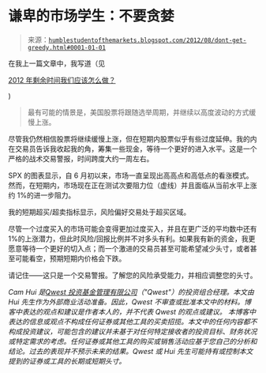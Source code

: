 <!--yml

category: 未分类

date: 2024-05-18 04:03:06

-->

# 谦卑的市场学生：不要贪婪

> 来源：[`humblestudentofthemarkets.blogspot.com/2012/08/dont-get-greedy.html#0001-01-01`](https://humblestudentofthemarkets.blogspot.com/2012/08/dont-get-greedy.html#0001-01-01)

在我上一篇文章中，我写道（见

[2012 年剩余时间我们应该怎么做？](http://humblestudentofthemarkets.blogspot.ca/2012/08/what-to-do-for-rest-of-2012.html)

)

> 最有可能的情景是，美国股票将跟随选举周期，并继续以高度波动的方式缓慢上涨。

尽管我仍然相信股票将继续缓慢上涨，但在短期内股票似乎有些过度延伸。我的内在交易员告诉我收起我的角，筹集一些现金，等待一个更好的进入水平。这是一个严格的战术交易警报，时间跨度大约一周左右。

SPX 的图表显示，自 6 月初以来，市场一直呈现出高高点和高低点的看涨模式。然而，在短期内，市场现在正在测试次要阻力位（虚线）并且面临从当前水平上涨约 1%的进一步阻力。

我的短期超买/超卖指标显示，风险偏好交易处于超买区域。

尽管一个过度买入的市场可能会变得更加过度买入，并且在更广泛的平均数中还有 1%的上涨潜力，但此时风险/回报比例并不对多头有利。如果我有新的资金，我更愿意等待一个更好的切入点；而一个激进的交易员甚至可能希望减少头寸，或者甚至可能看空，预期短期内价格会下跌。

请记住——这只是一个交易警报。了解您的风险承受能力，并相应调整您的头寸。

*Cam Hui 是[Qwest 投资基金管理有限公司](http://www.qwestfunds.com/)（"Qwest"）的投资组合经理。本文由 Hui 先生作为外部商业活动准备。因此，Qwest 不审查或批准本文中的材料。博客中表达的观点和建议是作者本人的，并不代表 Qwest 的观点或建议。* *本博客中表达的信息或观点不构成任何证券或其他工具的买卖招揽。本文中的任何内容都不构成投资建议，可能包含的建议并未基于对任何特定接收者的投资目标、财务状况或特定需求的考虑。任何证券或其他工具的购买或销售活动应基于您自己的分析和结论。过去的表现并不预示未来的结果。Qwest 或 Hui 先生可能持有或控制本文提到的证券或工具的长期或短期头寸。*
